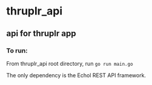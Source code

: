 # thruplr_api
 ## api for thruplr app

### To run:
From thruplr_api root directory, run `go run main.go`


The only dependency is the Echol REST API framework.

